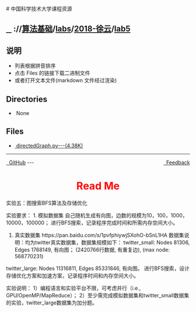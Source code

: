 
<head>
    <meta http-equiv="content-type" content="text/html; charset=utf-8">
    <link rel="stylesheet" href="https://use.fontawesome.com/releases/v5.8.1/css/all.css" integrity="sha384-50oBUHEmvpQ+1lW4y57PTFmhCaXp0ML5d60M1M7uH2+nqUivzIebhndOJK28anvf" crossorigin="anonymous">
    <title> 中国科学技术大学课程资源</title>
</head>
# 中国科学技术大学课程资源

<div>
  <h2>
    <a href="../index.html">&nbsp;&nbsp;<i class="fas fa-backward"></i>&nbsp;</a>
    :/<a href="../../../../index.html"><i class="fas fa-home"></i></a>/<a href="../../../index.html">算法基础</a>/<a href="../../index.html">labs</a>/<a href="../index.html">2018-徐云</a>/<a href="index.html">lab5</a>
  </h2>
</div>

## 说明
- 列表根据拼音排序
- 点击 Files 的链接下载二进制文件
- 或者打开文本文件(markdown 文件经过渲染)

<h2> Directories &nbsp; <a href="http://downgit.zhoudaxiaa.com/#/home?url=https://github.com/USTC-Resource/USTC-Course/tree/master/算法基础/labs/2018-徐云/lab5" style="color:red;text-decoration:underline;" target="_black"><i class="fas fa-download"></i></a></h2>

<ul><li><i class="fas fa-meh"></i>&nbsp;None</li></ul>

## Files
<ul><li><a href="https://raw.githubusercontent.com/USTC-Resource/USTC-Course/master/算法基础/labs/2018-徐云/lab5/directedGraph.py"><i class="fas fa-file-code"></i>&nbsp;directedGraph.py---(4.38K)</a></li></ul>

---
<div style="text-decration:underline;display:inline">
  <a href="https://github.com/USTC-Resource/USTC-Course.git" target="_blank" rel="external"><i class="fab fa-github"></i>&nbsp; GitHub</a>
  <a href="mailto:&#122;huheqin1@gmail.com?subject=反馈与建议" style="float:right" target="_blank" rel="external"><i class="fas fa-envelope"></i>&nbsp; Feedback</a>
</div>
---

<h1 style="color:red;text-align:center;">Read Me</h1>
<p>实验五：图搜索BFS算法及存储优化</p>
<p>实验要求：
1.  模拟数据集
自己随机生成有向图，边数的规模为10，100，1000，10000，100000；
进行BFS搜索，记录程序完成时间和所需内存空间大小。</p>
<ol>
<li>真实数据集
https://pan.baidu.com/s/1pvfphiywjSXohO-bSnL1HA
数据集说明：均为twitter真实数据集，数据集规模如下：
twitter_small: Nodes 81306, Edges 1768149, 有向图；
(2420766行数据, 有重复边), (max node: 568770231)</li>
</ol>
<p>twitter_large: Nodes 11316811, Edges 85331846, 有向图。
进行BFS搜索，设计存储优化方案和加速方案，记录程序时间和内存空间大小。</p>
<p>实验说明：
1）编程语言和实验平台不限，可考虑并行（i.e., GPU/OpenMP/MapReduce）；
2）至少需完成模拟数据集和twitter_small数据集的实验，twitter_large数据集为加分题。</p>
